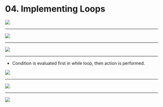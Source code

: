 # 04. Implementing Loops

![](https://i.imgur.com/4SetdHQ.png)

---

![](https://i.imgur.com/G2DNwci.png)

---

![](https://i.imgur.com/NWHQsc1.png)

---

- Condition is evaluated first in while loop, then action is performed.

![](https://i.imgur.com/cRxTVIZ.png)

---

![](https://i.imgur.com/JpwzwDc.png)

---

![](https://i.imgur.com/P9dWcfN.png)

